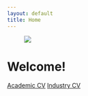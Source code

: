 ```yaml
---
layout: default
title: Home
---
```


<figure>
  <img src="/assets/images/me_nobg.png" class="profile">
</figure>

# Welcome!

<div class="cv-div">
  <a href="Phil_Swatton_Academic_CV.pdf">Academic CV</a>
  <a href="Phil_Swatton_Industry_CV.pdf">Industry CV</a>
</div>



